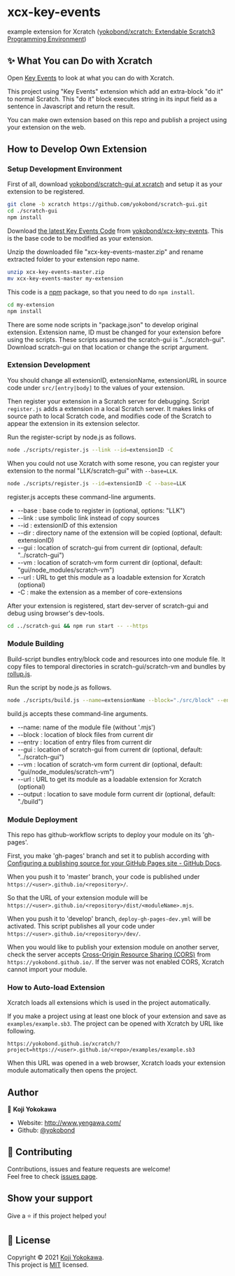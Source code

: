 # xcx-key-events
example extension for Xcratch ([yokobond/xcratch: Extendable Scratch3 Programming Environment](https://github.com/yokobond/xcratch/))

## ✨ What You can Do with Xcratch

Open [Key Events](https://yokobond.github.io/xcratch/?project=https://yokobond.github.io/xcx-key-events/examples/Xcratch%20Example.sb3) to look at what you can do with Xcratch. 

This project using "Key Events" extension which add an extra-block "do it" to normal Scratch. This "do it" block executes string in its input field as a sentence in Javascript and return the result.

You can make own extension based on this repo and publish a project using your extension on the web. 

## How to Develop Own Extension

### Setup Development Environment

First of all, download [yokobond/scratch-gui at xcratch](https://github.com/yokobond/scratch-gui/tree/xcratch) and setup it as your extension to be registered. 

```sh
git clone -b xcratch https://github.com/yokobond/scratch-gui.git
cd ./scratch-gui
npm install
```

Download [the latest Key Events Code](https://github.com/yokobond/xcx-key-events/archive/master.zip) from [yokobond/xcx-key-events](https://github.com/yokobond/xcx-key-events). This is the base code to be modified as your extension.

Unzip the downloaded file "xcx-key-events-master.zip" and rename extracted folder to your extension repo name.

```sh
unzip xcx-key-events-master.zip
mv xcx-key-events-master my-extension
```

This code is a [npm](https://www.npmjs.com/) package, so that you need to do `npm install`.

```sh
cd my-extension
npm install
```

There are some node scripts in "package.json" to develop original extension. Extension name, ID must be changed for your extension before using the scripts. These scripts assumed the scratch-gui is "../scratch-gui". Download scratch-gui on that location or change the script argument.


### Extension Development

You should change all extensionID, extensionName, extensionURL in source code under `src/[entry|body]` to the values of your extension.

Then register your extension in a Scratch server for debugging. Script `register.js` adds a extension in a local Scratch server. It makes links of source path to local Scratch code, and modifies code of the Scratch to appear the extension in its extension selector. 

Run the register-script by node.js as follows.

```sh
node ./scripts/register.js --link --id=extensionID -C
```

When you could not use Xcratch with some resone, you can register your extension to the normal "LLK/scratch-gui" with `--base=LLK`.

```sh
node ./scripts/register.js --id=extensionID -C --base=LLK
```

register.js accepts these command-line arguments.

- --base : base code to register in (optional, options: "LLK")
- --link : use symbolic link instead of copy sources
- --id : extensionID of this extension
- --dir : directory name of the extension will be copied (optional, default: extensionID)
- --gui : location of scratch-gui from current dir (optional, default: "../scratch-gui")
- --vm : location of scratch-vm form current dir (optional, default: "gui/node_modules/scratch-vm")
- --url : URL to get this module as a loadable extension for Xcratch (optional)
- -C : make the extension as a member of core-extensions


After your extension is registered, start dev-server of scratch-gui and debug using browser's dev-tools.

```sh
cd ../scratch-gui && npm run start -- --https
```



### Module Building

Build-script bundles entry/block code and resources into one module file. It copy files to temporal directories in scratch-gui/scratch-vm and bundles by [rollup.js](https://rollupjs.org/guide/en/).

Run the script by node.js as follows.

```sh
node ./scripts/build.js --name=extensionName --block="./src/block" --entry="./src/entry" --gui="../scratch-gui" --output="./dist"
```

build.js accepts these command-line arguments.

- --name: name of the module file (without '.mjs')
- --block : location of block files from current dir
- --entry : location of entry files from current dir
- --gui : location of scratch-gui from current dir (optional, default: "../scratch-gui")
- --vm : location of scratch-vm form current dir (optional, default: "gui/node_modules/scratch-vm")
- --url : URL to get its module as a loadable extension for Xcratch (optional)
- --output : location to save module form current dir (optional, default: "./build")


### Module Deployment

This repo has github-workflow scripts to deploy your module on its 'gh-pages'. 

First, you make 'gh-pages' branch and set it to publish according with [Configuring a publishing source for your GitHub Pages site - GitHub Docs](https://docs.github.com/en/github/working-with-github-pages/configuring-a-publishing-source-for-your-github-pages-site#choosing-a-publishing-source). 

When you push it to 'master' branch, your code is published under `https://<user>.github.io/<repository>/`. 

So that the URL of your extension module will be `https://<user>.github.io/<repository>/dist/<moduleName>.mjs`. 

When you push it to 'develop' branch, `deploy-gh-pages-dev.yml` will be activated. This script publishes all your code under `https://<user>.github.io/<repository>/dev/`. 

When you would like to publish your extension module on another server, check the server accepts [Cross-Origin Resource Sharing (CORS)](https://developer.mozilla.org/en-US/docs/Web/HTTP/CORS) from `https://yokobond.github.io/`. If the server was not enabled CORS, Xcratch cannot import your module. 


### How to Auto-load Extension

Xcratch loads all extensions which is used in the project automatically. 

If you make a project using at least one block of your extension and save as `examples/example.sb3`. The project can be opened with Xcratch by URL like following. 

```
https://yokobond.github.io/xcratch/?project=https://<user>.github.io/<repo>/examples/example.sb3
``` 

When this URL was opened in a web browser, Xcratch loads your extension module automatically then opens the project. 


## Author

👤 **Koji Yokokawa**

* Website: http://www.yengawa.com/
* Github: [@yokobond](https://github.com/yokobond)

## 🤝 Contributing

Contributions, issues and feature requests are welcome!<br />Feel free to check [issues page](https://github.com/yokobond/xcx-key-events/issues). 
## Show your support

Give a ⭐️ if this project helped you!


## 📝 License

Copyright © 2021 [Koji Yokokawa](https://github.com/yokobond).<br />
This project is [MIT](https://github.com/yokobond/xcx-key-events/blob/master/LICENSE) licensed.
